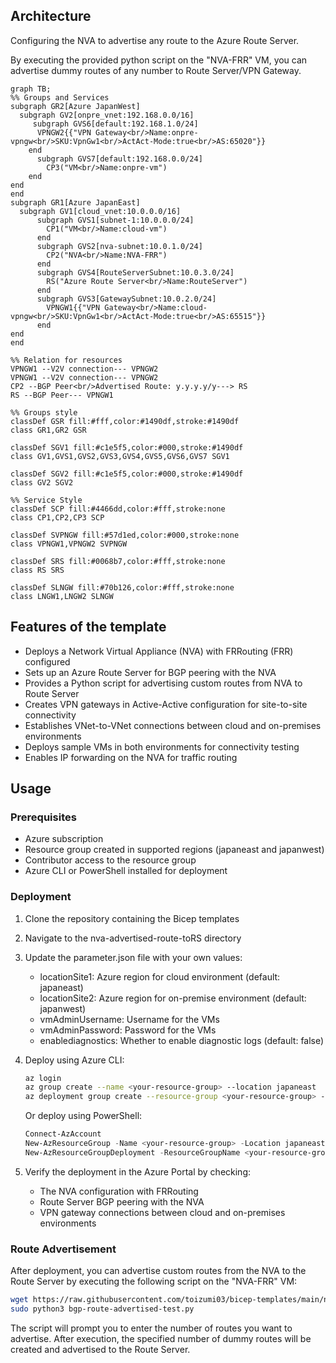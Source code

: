 ## Architecture
Configuring the NVA to advertise any route to the Azure Route Server.

By executing the provided python script on the "NVA-FRR" VM, you can advertise dummy routes of any number to Route Server/VPN Gateway.

```mermaid
graph TB;
%% Groups and Services
subgraph GR2[Azure JapanWest]
  subgraph GV2[onpre_vnet:192.168.0.0/16]
     subgraph GVS6[default:192.168.1.0/24]
      VPNGW2{{"VPN Gateway<br/>Name:onpre-vpngw<br/>SKU:VpnGw1<br/>ActAct-Mode:true<br/>AS:65020"}}
    end
      subgraph GVS7[default:192.168.0.0/24]
        CP3("VM<br/>Name:onpre-vm")
    end
end
end
subgraph GR1[Azure JapanEast]
  subgraph GV1[cloud_vnet:10.0.0.0/16]
      subgraph GVS1[subnet-1:10.0.0.0/24]
        CP1("VM<br/>Name:cloud-vm")
      end
      subgraph GVS2[nva-subnet:10.0.1.0/24]
        CP2("NVA<br/>Name:NVA-FRR")
      end
      subgraph GVS4[RouteServerSubnet:10.0.3.0/24]
        RS("Azure Route Server<br/>Name:RouteServer")
      end
      subgraph GVS3[GatewaySubnet:10.0.2.0/24]
        VPNGW1{{"VPN Gateway<br/>Name:cloud-vpngw<br/>SKU:VpnGw1<br/>ActAct-Mode:true<br/>AS:65515"}}
      end
end
end

%% Relation for resources
VPNGW1 --V2V connection--- VPNGW2
VPNGW1 --V2V connection--- VPNGW2
CP2 --BGP Peer<br/>Advertised Route: y.y.y.y/y---> RS
RS --BGP Peer--- VPNGW1

%% Groups style
classDef GSR fill:#fff,color:#1490df,stroke:#1490df
class GR1,GR2 GSR

classDef SGV1 fill:#c1e5f5,color:#000,stroke:#1490df
class GV1,GVS1,GVS2,GVS3,GVS4,GVS5,GVS6,GVS7 SGV1

classDef SGV2 fill:#c1e5f5,color:#000,stroke:#1490df
class GV2 SGV2
 
%% Service Style
classDef SCP fill:#4466dd,color:#fff,stroke:none
class CP1,CP2,CP3 SCP

classDef SVPNGW fill:#57d1ed,color:#000,stroke:none
class VPNGW1,VPNGW2 SVPNGW

classDef SRS fill:#0068b7,color:#fff,stroke:none
class RS SRS

classDef SLNGW fill:#70b126,color:#fff,stroke:none
class LNGW1,LNGW2 SLNGW
```

## Features of the template

- Deploys a Network Virtual Appliance (NVA) with FRRouting (FRR) configured
- Sets up an Azure Route Server for BGP peering with the NVA
- Provides a Python script for advertising custom routes from NVA to Route Server
- Creates VPN gateways in Active-Active configuration for site-to-site connectivity
- Establishes VNet-to-VNet connections between cloud and on-premises environments
- Deploys sample VMs in both environments for connectivity testing
- Enables IP forwarding on the NVA for traffic routing

## Usage

### Prerequisites
- Azure subscription
- Resource group created in supported regions (japaneast and japanwest)
- Contributor access to the resource group
- Azure CLI or PowerShell installed for deployment

### Deployment

1. Clone the repository containing the Bicep templates
2. Navigate to the nva-advertised-route-toRS directory
3. Update the parameter.json file with your own values:
   - locationSite1: Azure region for cloud environment (default: japaneast)
   - locationSite2: Azure region for on-premise environment (default: japanwest)
   - vmAdminUsername: Username for the VMs
   - vmAdminPassword: Password for the VMs
   - enablediagnostics: Whether to enable diagnostic logs (default: false)

4. Deploy using Azure CLI:
   ```bash
   az login
   az group create --name <your-resource-group> --location japaneast
   az deployment group create --resource-group <your-resource-group> --template-file main.bicep --parameters parameter.json
   ```

   Or deploy using PowerShell:
   ```powershell
   Connect-AzAccount
   New-AzResourceGroup -Name <your-resource-group> -Location japaneast
   New-AzResourceGroupDeployment -ResourceGroupName <your-resource-group> -TemplateFile main.bicep -TemplateParameterFile parameter.json
   ```

5. Verify the deployment in the Azure Portal by checking:
   - The NVA configuration with FRRouting
   - Route Server BGP peering with the NVA
   - VPN gateway connections between cloud and on-premises environments

### Route Advertisement

After deployment, you can advertise custom routes from the NVA to the Route Server by executing the following script on the "NVA-FRR" VM:

```bash
wget https://raw.githubusercontent.com/toizumi03/bicep-templates/main/nva-advertised-route-toRS/bgp-route-advertised-test.py
sudo python3 bgp-route-advertised-test.py
```

The script will prompt you to enter the number of routes you want to advertise. After execution, the specified number of dummy routes will be created and advertised to the Route Server.
